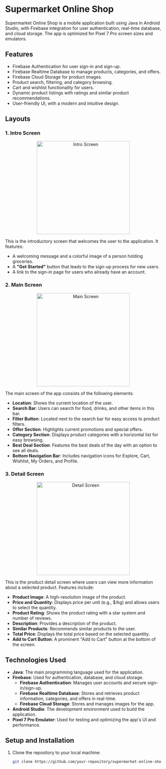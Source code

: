 # Supermarket Online Shop

Supermarket Online Shop is a mobile application built using Java in Android Studio, with Firebase integration for user authentication, real-time database, and cloud storage. The app is optimized for Pixel 7 Pro screen sizes and emulators.

## Features

- Firebase Authentication for user sign-in and sign-up.
- Firebase Realtime Database to manage products, categories, and offers.
- Firebase Cloud Storage for product images.
- Product search, filtering, and category browsing.
- Cart and wishlist functionality for users.
- Dynamic product listings with ratings and similar product recommendations.
- User-friendly UI, with a modern and intuitive design.

## Layouts

### 1. Intro Screen
<div align="center">
    <img src="https://i.postimg.cc/cCp7TJ65/Screenshot-20241024-101346-Supermarket-Shop-Online.jpg" alt="Intro Screen" width="300" />
</div>

This is the introductory screen that welcomes the user to the application. It features:
- A welcoming message and a colorful image of a person holding groceries.
- A **"Get Started"** button that leads to the sign-up process for new users.
- A link to the sign-in page for users who already have an account.

### 2. Main Screen
<div align="center">
    <img src="https://i.postimg.cc/4xz5Jbhn/Screenshot-20241024-101352-Supermarket-Shop-Online.jpg" alt="Main Screen" width="300" />
</div>

The main screen of the app consists of the following elements:
- **Location**: Shows the current location of the user.
- **Search Bar**: Users can search for food, drinks, and other items in this bar.
- **Filter Button**: Located next to the search bar for easy access to product filters.
- **Offer Section**: Highlights current promotions and special offers.
- **Category Section**: Displays product categories with a horizontal list for easy browsing.
- **Best Deal Section**: Features the best deals of the day with an option to see all deals.
- **Bottom Navigation Bar**: Includes navigation icons for Explore, Cart, Wishlist, My Orders, and Profile.

### 3. Detail Screen
<div align="center">
    <img src="https://i.postimg.cc/Bv71sXNX/Screenshot-20241024-101358-Supermarket-Shop-Online.jpg" alt="Detail Screen" width="300" />
</div>

This is the product detail screen where users can view more information about a selected product. Features include:
- **Product Image**: A high-resolution image of the product.
- **Price and Quantity**: Displays price per unit (e.g., $/kg) and allows users to select the quantity.
- **Product Rating**: Shows the product rating with a star system and number of reviews.
- **Description**: Provides a description of the product.
- **Similar Products**: Recommends similar products to the user.
- **Total Price**: Displays the total price based on the selected quantity.
- **Add to Cart Button**: A prominent "Add to Cart" button at the bottom of the screen.

## Technologies Used

- **Java**: The main programming language used for the application.
- **Firebase**: Used for authentication, database, and cloud storage.
  - **Firebase Authentication**: Manages user accounts and secure sign-in/sign-up.
  - **Firebase Realtime Database**: Stores and retrieves product information, categories, and offers in real-time.
  - **Firebase Cloud Storage**: Stores and manages images for the app.
- **Android Studio**: The development environment used to build the application.
- **Pixel 7 Pro Emulator**: Used for testing and optimizing the app's UI and performance.

## Setup and Installation

1. Clone the repository to your local machine:
   ```bash
   git clone https://github.com/your-repository/supermarket-online-shop.git
